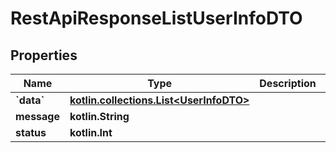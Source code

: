 
# RestApiResponseListUserInfoDTO

## Properties
Name | Type | Description | Notes
------------ | ------------- | ------------- | -------------
**&#x60;data&#x60;** | [**kotlin.collections.List&lt;UserInfoDTO&gt;**](UserInfoDTO.md) |  |  [optional]
**message** | **kotlin.String** |  |  [optional]
**status** | **kotlin.Int** |  |  [optional]



